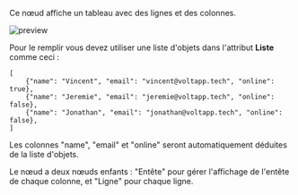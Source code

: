 Ce nœud affiche un tableau avec des lignes et des colonnes.

![preview](/documentation/nodes/table/preview.png)

Pour le remplir vous devez utiliser une liste d'objets dans l'attribut **Liste** comme ceci :

```
[
    {"name": "Vincent", "email": "vincent@voltapp.tech", "online": true},
    {"name": "Jeremie", "email": "jeremie@voltapp.tech", "online": false},
    {"name": "Jonathan", "email": "jonathan@voltapp.tech", "online": false},
]
```

Les colonnes "name", "email" et "online" seront automatiquement déduites de la liste d'objets.

Le nœud a deux nœuds enfants : "Entête" pour gérer l'affichage de l'entête de chaque colonne, et "Ligne" pour chaque ligne.
